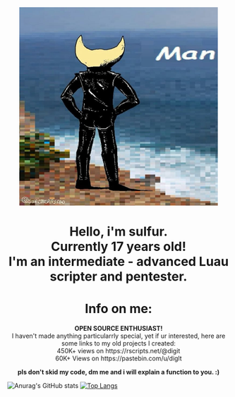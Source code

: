 <!DOCTYPE html>
<html>
	<body>
	<center>
			<img 
				 src="man.jpg"
				 height="450"
				 width="450"
				 alt=""
			>
		<h1>
			Hello, i'm sulfur.
			<br>
				Currently 17 years old!
			<br>
				I'm an intermediate - advanced Luau scripter and pentester.
			<br>
		</h1>
		<p>
			<h1> Info on me: </h1>
			<b> OPEN SOURCE ENTHUSIAST! </b>
			<br>
			I haven't made anything particularrly special, yet if ur interested, here are some links to my old projects I created:
			<br>
			450K+ views on https://rscripts.net/@digit
			<br>
			60K+ Views on https://pastebin.com/u/diglt
			<br>
		</p>
		<p>
			<b>
				pls don't skid my code, dm me and i will explain a function to you. :)
			</b>
		</p>
	</center>
	</body>
</html>

![Anurag's GitHub stats](https://github-readme-stats.vercel.app/api?username=sulfu3r&show_icons=true&theme=dracula)
[![Top Langs](https://github-readme-stats.vercel.app/api/top-langs/?username=sulfu3r&theme=dracula)](https://github.com/anuraghazra/github-readme-stats)
